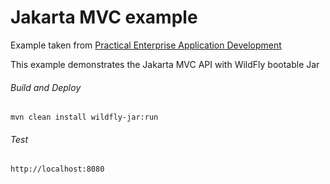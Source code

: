 Jakarta MVC example
=====================================

Example taken from [Practical Enterprise Application Development](http://www.itbuzzpress.com/ebooks/java-ee-7-development-on-wildfly.html)

This example demonstrates the Jakarta MVC API with WildFly bootable Jar

###### Build and Deploy
```shell
mvn clean install wildfly-jar:run
```

###### Test
```shell
http://localhost:8080
```
 
 
